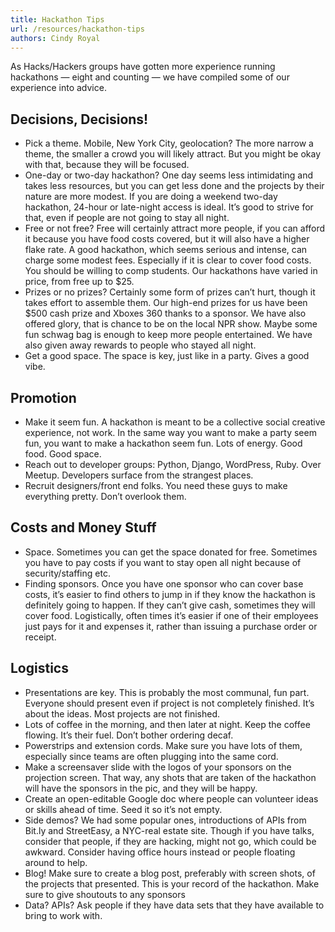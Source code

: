 ```yaml
---
title: Hackathon Tips
url: /resources/hackathon-tips
authors: Cindy Royal
---
```


As Hacks/Hackers groups have gotten more experience running hackathons — eight and counting — we have compiled some of our experience into advice.

## Decisions, Decisions!

* Pick a theme. Mobile, New York City, geolocation? The more narrow a theme, the smaller a crowd you will likely attract. But you might be okay with that, because they will be focused.
* One-day or two-day hackathon? One day seems less intimidating and takes less resources, but you can get less done and the projects by their nature are more modest. If you are doing a weekend two-day hackathon, 24-hour or late-night access is ideal. It’s good to strive for that, even if people are not going to stay all night.
* Free or not free? Free will certainly attract more people, if you can afford it because you have food costs covered, but it will also have a higher flake rate. A good hackathon, which seems serious and intense, can charge some modest fees. Especially if it is clear to cover food costs. You should be willing to comp students. Our hackathons have varied in price, from free up to $25.
* Prizes or no prizes? Certainly some form of prizes can’t hurt, though it takes effort to assemble them. Our high-end prizes for us have been $500 cash prize and Xboxes 360 thanks to a sponsor. We have also offered glory, that is chance to be on the local NPR show. Maybe some fun schwag bag is enough to keep more people entertained. We have also given away rewards to people who stayed all night.
* Get a good space. The space is key, just like in a party. Gives a good vibe.

## Promotion

* Make it seem fun. A hackathon is meant to be a collective social creative experience, not work. In the same way you want to make a party seem fun, you want to make a hackathon seem fun. Lots of energy. Good food. Good space.
* Reach out to developer groups: Python, Django, WordPress, Ruby. Over Meetup. Developers surface from the strangest places.
* Recruit designers/front end folks. You need these guys to make everything pretty. Don’t overlook them.

## Costs and Money Stuff

* Space. Sometimes you can get the space donated for free. Sometimes you have to pay costs if you want to stay open all night because of security/staffing etc.
* Finding sponsors. Once you have one sponsor who can cover base costs, it’s easier to find others to jump in if they know the hackathon is definitely going to happen. If they can’t give cash, sometimes they will cover food. Logistically, often times it’s easier if one of their employees just pays for it and expenses it, rather than issuing a purchase order or receipt.

## Logistics

* Presentations are key. This is probably the most communal, fun part. Everyone should present even if project is not completely finished. It’s about the ideas. Most projects are not finished.
* Lots of coffee in the morning, and then later at night. Keep the coffee flowing. It’s their fuel. Don’t bother ordering decaf.
* Powerstrips and extension cords. Make sure you have lots of them, especially since teams are often plugging into the same cord.
* Make a screensaver slide with the logos of your sponsors on the projection screen. That way, any shots that are taken of the hackathon will have the sponsors in the pic, and they will be happy.
* Create an open-editable Google doc where people can volunteer ideas or skills ahead of time. Seed it so it’s not empty.
* Side demos? We had some popular ones, introductions of APIs from Bit.ly and StreetEasy, a NYC-real estate site. Though if you have talks, consider that people, if they are hacking, might not go, which could be awkward. Consider having office hours instead or people floating around to help.
* Blog! Make sure to create a blog post, preferably with screen shots, of the projects that presented. This is your record of the hackathon. Make sure to give shoutouts to any sponsors
* Data? APIs? Ask people if they have data sets that they have available to bring to work with.
